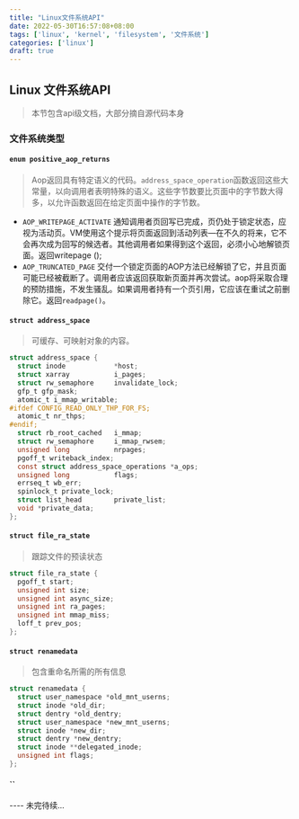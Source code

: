 ```yaml
---
title: "Linux文件系统API"
date: 2022-05-30T16:57:08+08:00
tags: ['linux', 'kernel', 'filesystem', '文件系统']
categories: ['linux']
draft: true
---
```

## Linux 文件系统API
> 本节包含api级文档，大部分摘自源代码本身

### 文件系统类型 
#### `enum positive_aop_returns`
> Aop返回具有特定语义的代码。`address_space_operation`函数返回这些大常量，以向调用者表明特殊的语义。这些字节数要比页面中的字节数大得多，以允许函数返回在给定页面中操作的字节数。
- `AOP_WRITEPAGE_ACTIVATE`
通知调用者页回写已完成，页仍处于锁定状态，应视为活动页。VM使用这个提示将页面返回到活动列表—在不久的将来，它不会再次成为回写的候选者。其他调用者如果得到这个返回，必须小心地解锁页面。返回writepage ();
- `AOP_TRUNCATED_PAGE`
交付一个锁定页面的AOP方法已经解锁了它，并且页面可能已经被截断了。调用者应该返回获取新页面并再次尝试。aop将采取合理的预防措施，不发生骚乱。如果调用者持有一个页引用，它应该在重试之前删除它。返回`readpage()`。

#### `struct address_space`
> 可缓存、可映射对象的内容。
```c
struct address_space {
  struct inode            *host;
  struct xarray           i_pages;
  struct rw_semaphore     invalidate_lock;
  gfp_t gfp_mask;
  atomic_t i_mmap_writable;
#ifdef CONFIG_READ_ONLY_THP_FOR_FS;
  atomic_t nr_thps;
#endif;
  struct rb_root_cached   i_mmap;
  struct rw_semaphore     i_mmap_rwsem;
  unsigned long           nrpages;
  pgoff_t writeback_index;
  const struct address_space_operations *a_ops;
  unsigned long           flags;
  errseq_t wb_err;
  spinlock_t private_lock;
  struct list_head        private_list;
  void *private_data;
};
```

#### `struct file_ra_state`
> 跟踪文件的预读状态

```c
struct file_ra_state {
  pgoff_t start;
  unsigned int size;
  unsigned int async_size;
  unsigned int ra_pages;
  unsigned int mmap_miss;
  loff_t prev_pos;
};
```

#### `struct renamedata`
> 包含重命名所需的所有信息
```c
struct renamedata {
  struct user_namespace *old_mnt_userns;
  struct inode *old_dir;
  struct dentry *old_dentry;
  struct user_namespace *new_mnt_userns;
  struct inode *new_dir;
  struct dentry *new_dentry;
  struct inode **delegated_inode;
  unsigned int flags;
};
```

#### ``


---- 未完待续...
